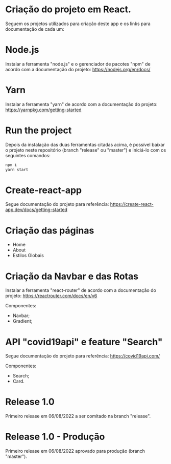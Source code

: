 # Criação do projeto em React.

Seguem os projetos utilizados para criação deste app e os links para documentação de cada um:

# Node.js

Instalar a ferramenta "node.js" e o gerenciador de pacotes "npm" de acordo com a documentação do projeto:
https://nodejs.org/en/docs/

# Yarn

Instalar a ferramenta "yarn" de acordo com a documentação do projeto:
https://yarnpkg.com/getting-started

# Run the project

Depois da instalação das duas ferramentas citadas acima, é possível baixar o projeto neste repositório (branch "release" ou "master") e iniciá-lo com os seguintes comandos:

```js
npm i
yarn start
```

# Create-react-app

Segue documentação do projeto para referência:
https://create-react-app.dev/docs/getting-started

# Criação das páginas

- Home
- About
- Estilos Globais

# Criação da Navbar e das Rotas

Instalar a ferramenta "react-router" de acordo com a documentação do projeto:
https://reactrouter.com/docs/en/v6

Componentes:

- Navbar;
- Gradient;

# API "covid19api" e feature "Search"

Segue documentação do projeto para referência:
https://covid19api.com/

Componentes:

- Search;
- Card.

# Release 1.0

Primeiro release em 06/08/2022 a ser comitado na branch "release".

# Release 1.0 - Produção

Primeiro release em 06/08/2022 aprovado para produção (branch "master").
